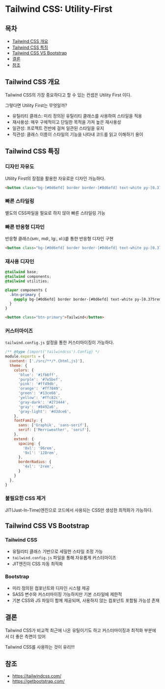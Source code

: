 # Tailwind CSS: Utility-First



## 목차

- [Tailwind CSS 개요](#Tailwind-CSS-개요)
- [Tailwind CSS 특징](#Tailwind-CSS-특징)
- [Tailwind CSS VS Bootstrap](#Tailwind-CSS-VS-Bootstrap)
- [결론](#결론)
- [참조](#참조)



## Tailwind CSS 개요

Tailwind CSS의 가장 중요하다고 할 수 있는 컨셉은 Utility First 이다.

그렇다면 Utility First는 무엇일까?

- 유틸리티 클래스: 미리 정의된 유틸리티 클래스를 사용하여 스타일을 적용
- 재사용성: 매우 구체적이고 단일한 목적을 가져 높은 재사용성
- 일관성: 프로젝트 전반에 걸쳐 일관된 스타일을 유지
- 직관성: 클래스 이름이 스타일의 기능을 나타내 코드를 읽고 이해하기 용이



## Tailwind CSS 특징

### 디자인 자유도

Utility First의 장점을 활용한 자유로운 디자인 가능하다.

```html
<button class="bg-[#0d6efd] border border-[#0d6efd] text-white py-[0.375rem] px-3 leading-normal rounded-md hover:bg-[#0b5ed7]">Tailwind</button>
```



### 빠른 스타일링

별도의 CSS파일을 필요로 하지 않아 빠른 스타일링 가능



### 빠른 반응형 디자인

반응형 클래스(sm:, md:, lg:, xl:)릍 통한 반응형 디자인 구현

```html
<button class="bg-[#0d6efd] border border-[#0d6efd] text-white py-[0.375rem] px-3 leading-normal rounded-md hover:bg-[#0b5ed7] sm:text-xl lg:text-sm">Tailwind</button>
```



### 재사용 디자인

```css
@tailwind base;
@tailwind components;
@tailwind utilities;

@layer components {
  .btn-primary {
    @apply bg-[#0d6efd] border border-[#0d6efd] text-white py-[0.375rem] px-3 leading-normal rounded-md hover:bg-[#0b5ed7];
  }
}
```

```html
<button class="btn-primary">Tailwind</button>
```



###  커스터마이즈

`tailwind.config.js` 설정을 통한 커스터마이징이 가능하다.

```js
/** @type {import('tailwindcss').Config} */
module.exports = {
  content: ['./src/**/*.{html,js}'],
  theme: {
    colors: {
      'blue': '#1fb6ff',
      'purple': '#7e5bef',
      'pink': '#ff49db',
      'orange': '#ff7849',
      'green': '#13ce66',
      'yellow': '#ffc82c',
      'gray-dark': '#273444',
      'gray': '#8492a6',
      'gray-light': '#d3dce6',
    },
    fontFamily: {
      sans: ['Graphik', 'sans-serif'],
      serif: ['Merriweather', 'serif'],
    },
    extend: {
      spacing: {
        '8xl': '96rem',
        '9xl': '128rem',
      },
      borderRadius: {
        '4xl': '2rem',
      }
    }
  },
}
```



### 불필요한 CSS 제거

JIT(Just-In-Time)엔진으로 코드에서 사용되는 CSS만 생성한 최적화가 가능하다.



## Tailwind CSS VS Bootstrap

### Tailwind CSS

- 유틸리티 클래스 기반으로 세밀한 스타일 조정 가능
- `tailwind.config.js` 파일을 통해 자유롭게 커스터마이즈
- JIT엔진이 CSS 자동 최적화

### Bootstrap

- 미리 정의된 컴포넌트와 디자인 시스템 제공
- SASS 변수와 커스터마이징 가능하지만 기본 스타일에 제한적
- 기본 CSS와 JS 파일이 함께 제공되며, 사용하지 않는 컴포넌트 포함될 가능성 존재



## 결론

Tailwind CSS가 비교적 최근에 나온 유틸이기도 하고 커스터마이징과 최적화 부분에서 더 좋은 측면이 있어

Tailwind CSS를 사용하는 것이 유리!!!



## 참조

- https://tailwindcss.com/
- https://getbootstrap.com/